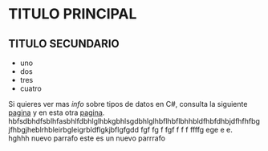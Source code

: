 # TITULO PRINCIPAL

## TITULO SECUNDARIO

* uno
* dos
* tres
* cuatro

Si quieres ver mas *info* sobre tipos de datos en C#, consulta la siguiente [pagina](https://github.com) y en esta otra [pagina](). hbfsdbhdfsblhfasbhlfdbhlglhbkgbhlsgdbhlglhbflhbflbhhbldfhbfdhbjdfhfhfbgjfhbgjheblrhbleirbgleigrbldflgkjbflgfgdd fgf fg f  fgf f f  f ffffg ege e e.   
hghhh nuevo parrafo este es un nuevo parrrafo

